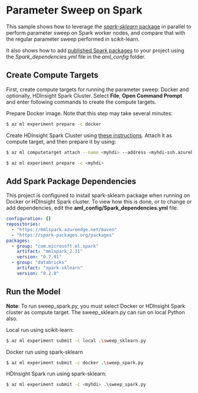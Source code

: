 # Parameter Sweep on Spark

This sample shows how to leverage the [_spark-sklearn_ package](https://spark-packages.org/package/databricks/spark-sklearn) in parallel to perform parameter sweep on Spark worker nodes, and compare that with the regular parameter sweep performed in scikit-learn.

It also shows how to add [published Spark packages](https://spark-packages.org/) to your project using the _Spark_dependencies.yml_ file in the _aml_config_ folder.

## Create Compute Targets

First, create compute targets for running the parameter sweep: Docker and optionally, HDInsight Spark Cluster. Select **File**, **Open Command Prompt** and enter following commands to create the compute targets.

Prepare Docker image. Note that this step may take several minutes:

```bash
$ az ml experiment prepare -c docker
```

Create HDInsight Spark Cluster using [these instructions](https://docs.microsoft.com/en-us/azure/hdinsight/hdinsight-apache-spark-jupyter-spark-sql). Attach it as compute target, and then prepare it by using:

```bash
$ az ml computetarget attach --name <myhdi> --address <myhdi-ssh.azurehdinsight.net> --username <sshusername> --password <sshpwd> --type cluster
```

```bash
$ az ml experiment prepare -c <myhdi>
```

## Add Spark Package Dependencies

This project is configured to install spark-sklearn package when running on Docker or HDInsight Spark cluster. To view how this is done, or to change or add dependencies, edit the __aml_config/Spark_dependencies.yml__ file.

```yaml
configuration: {}
repositories:
  - "https://mmlspark.azureedge.net/maven"
  - "https://spark-packages.org/packages"
packages:
  - group: "com.microsoft.ml.spark"
    artifact: "mmlspark_2.11"
    version: "0.7.91"
  - group: "databricks"
    artifact: "spark-sklearn"
    version: "0.2.0"
```

## Run the Model

**Note**: To run sweep_spark.py, you must select Docker or HDInsight Spark cluster as compute target. The sweep_sklearn.py can run on local Python also.

Local run using scikit-learn:

```bash
$ az ml experiment submit -c local .\sweep_sklearn.py
```

Docker run using spark-sklearn

```bash
$ az ml experiment submit -c docker .\sweep_spark.py
```

HDInsight Spark run using spark-sklearn:

```bash
$ az ml experiment submit -c <myhdi> .\sweep_spark.py
```
